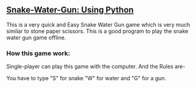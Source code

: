 
## [Snake-Water-Gun: Using Python](https://github.com/bh-ramendra/Python-Project/tree/main/Snake%20Water%20and%20Gun%20Game%20Project%201)

This is a very quick and Easy Snake Water Gun game which is very much similar to stone paper scissors.
This is a good program to play the snake water gun game offline.

### How this game work:

Single-player can play this game with the computer.
And the Rules are-

You have to type "S" for snake "W" for water and "G" for a gun.
